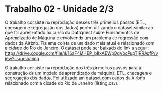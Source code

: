 # Trabalho 02 - Unidade 2/3

O trabalho consiste na reprodução desses três primeiros passos (ETL, checagem e segregação dos dados) porém utilizando o dataset similar ao que foi apresentado no curso do Dataquest sobre Fundamentos de Aprendizado de Máquina e envolvendo um problema de regressão com dados da Airbnb. Fiz uma coleta de um dado mais atual e relacionado com a cidade do Rio de Janeiro. O dataset pode ser baixado do link a seguir: https://drive.google.com/file/d/16zF4MHEP_bBxAEWpQgVocPupTjRRAgfP/view?usp=sharing

O trabalho consiste na reprodução dos três primeiros passos para a construção de um modelo de aprendizado de máquina: ETL, checagem e segregação dos dados. Foi utilizado um dataset com dados da Airbnb relacionado com a cidade do Rio de Janeiro (listing.csv).
